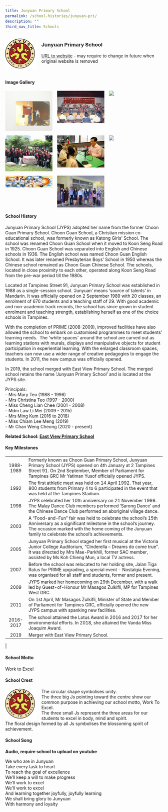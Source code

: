 ```yaml
---
title: Junyuan Primary School
permalink: /school-histories/junyuan-pri/
description: ""
third_nav_title: Schools
---
```

<img src="/images/junyuanpri1.png" style="width:20%;margin-right:15px;" align = "left">

### **Junyuan Primary School**
[URL to website](https://junyuanpri.moe.edu.sg/) - may require to change in future when original website is removed

<br clear="left">

#### **Image Gallery**

<p><a href="https://staging.d1yxymztqoj7qn.amplifyapp.com/images/junyuanpri2.jpg">  
<img src="/images/junyuanpri2.jpg" style="width:30%;margin-right:15px;" align = "left">
</a></p>

<p><a href="https://staging.d1yxymztqoj7qn.amplifyapp.com/images/junyuanpri3.jpg">  
<img src="/images/junyuanpri3.jpg" style="width:30%;margin-right:15px;" align = "left">
</a></p>

<p><a href="https://staging.d1yxymztqoj7qn.amplifyapp.com/images/junyuanpri4.jpg">  
<img src="/images/junyuanpri4.jpg" style="width:30%;margin-right:15px;" align = "left">
</a></p>

<br clear="left">

<p><a href="https://staging.d1yxymztqoj7qn.amplifyapp.com/images/junyuanpri5.jpg">  
<img src="/images/junyuanpri5.jpg" style="width:30%;margin-right:15px;" align = "left">
</a></p>

<p><a href="https://staging.d1yxymztqoj7qn.amplifyapp.com/images/junyuanpri6.jpg">  
<img src="/images/junyuanpri6.jpg" style="width:30%;margin-right:15px;" align = "left">
</a></p>

<p><a href="https://staging.d1yxymztqoj7qn.amplifyapp.com/images/junyuanpri7.jpg">  
<img src="/images/junyuanpri7.jpg" style="width:30%;margin-right:15px;" align = "left">
</a></p>

<br clear="left">

<p><a href="https://staging.d1yxymztqoj7qn.amplifyapp.com/images/junyuanpri8.jpg">  
<img src="/images/junyuanpri8.jpg" style="width:30%;margin-right:15px;" align = "left">
</a></p>

<p><a href="https://staging.d1yxymztqoj7qn.amplifyapp.com/images/junyuanpri9.jpg">  
<img src="/images/junyuanpri9.jpg" style="width:30%;margin-right:15px;" align = "left">
</a></p>

<br clear="left">

#### **School History**
Junyuan Primary School (JYPS) adopted her name from the former Choon Guan Primary School. Choon Guan School, a Christian mission co-educational school, was formerly known as Katong Girls’ School. The school was renamed Choon Guan School when it moved to Koon Seng Road in 1925. Choon Guan School was separated into English and Chinese schools in 1936. The English school was named Choon Guan English School. It was later renamed Presbyterian Boys’ School in 1950 whereas the Chinese school remained as Choon Guan Chinese School. The schools, located in close proximity to each other, operated along Koon Seng Road from the pre-war period till the 1980s.

Located at Tampines Street 91, Junyuan Primary School was established in 1988 as a single-session school. ‘Junyuan’ means ‘source of talents’ in Mandarin. It was officially opened on 2 September 1989 with 20 classes, an enrolment of 670 students and a teaching staff of 29. With good academic and non-academic track records, the school has since grown in student enrolment and teaching strength, establishing herself as one of the choice schools in Tampines. 

With the completion of PRIME (2008-2009), improved facilities have also allowed the school to embark on customised programmes to meet students’ learning needs.  The 'white spaces' around the school are carved out as learning stations with murals, displays and manipulative objects for student participation in experiential learning. With the enlarged classroom spaces, teachers can now use a wider range of creative pedagogies to engage the students. In 2011, the new campus was officially opened.

In 2019, the school merged with East View Primary School. The merged school retains the name ‘Junyuan Primary School’ and is located at the JYPS site.

Principals: <br>
\- Mrs Mary Teo (1988 - 1996)<br>
\- Mrs Christina Teo (1997 - 2000)<br>
\- Miss Cheng Lian Chee (2001 - 2008)<br>
\- Mdm Law Li Mei (2009 - 2015)<br>
\- Mrs Ming Kum (2016 to 2018)<br>
\- Miss Chiam Lee Meng (2019)<br>
\- Mr Chan Weng Cheong (2020 - present)

**Related School: [East View Primary School](https://staging.d1yxymztqoj7qn.amplifyapp.com/school-histories/east-view-pri/)**

#### **Key Milestones**

|  |  |
|:---:|---|
| 1988-1989 | Formerly known as Choon Guan Primary School, Junyuan Primary School (JYPS) opened on 4th January at 2 Tampines Street 91. On 2nd September, Member of Parliament for Tampines GRC Mr Yatiman Yusof officially opened JYPS. |
| 1992 | The first athletic meet was held on 14 April 1992. That year, 800 students from Primary 4 to 6 participated in the event that was held at the Tampines Stadium. |
| 1998 | JYPS celebrated her 10th anniversary on 21 November 1998. The Malay Dance Club members performed ‘Sarong Dance’ and the Chinese Dance Club performed an aboriginal village dance. |
| 2003 | A “Food-and-Fun” fair was held to celebrate the school’s 15th Anniversary as a significant milestone in the school’s journey. The occasion marked with the home coming of the Junyuan family to celebrate the school’s achievements. |
| 2005 | Junyuan Primary School staged her first musical at the Victoria Junior College Auditorium, “Cinderella – Dreams do come true”. It was directed by Mrs Mae-Parkhill, former SAC member, assisted by Ms Koh Chieng Mun, a local TV actress. |
| 2007 | Before the school was relocated to her holding site, Jalan Tiga Ratus for PRIME upgrading, a special event - Nostalgia Evening, was organised for all staff and students, former and present. |
| 2009 | JYPS marked her homecoming on 29th December, with a walk led by Guest-of-Honour Mr Masagos Zulkifli, MP for Tampines West GRC. |
| 2011 | On 1st April, Mr Masagos Zulkifli, Minister of State and Member of Parliament for Tampines GRC, officially opened the new JYPS campus with spanking new facilities. |
| 2016-2017 | The school attained the Lotus Award in 2016 and 2017 for her environmental efforts. In 2018, she attained the Vanda Miss Joaquim Award. |
| 2019 | Merger with East View Primary School. |
|

#### **School Motto**
Work to Excel

#### **School Crest**
<img src="/images/junyuanpri1.png" style="width:20%;margin-right:15px;" align = "left">

The circular shape symbolises unity.<br>
The three big Js pointing toward the centre show our common purpose in achieving our school motto, Work To Excel.<br>
The three small Js represent the three areas for our students to excel in body, mind and spirit.<br>
The floral design formed by all Js symbolises the blossoming spirit of achievement.

#### **School Song**
**Audio, require school to upload on youtube**

We who are in Junyuan<br>
Take every task to heart<br>
To reach the goal of excellence<br>
We’ll keep a will to make progress<br>
We’ll work to excel<br>
We’ll work to excel<br>
And learning together joyfully, joyfully learning<br>
We shall bring glory to Junyuan<br>
With harmony and loyalty